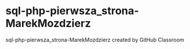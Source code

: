 # sql-php-pierwsza_strona-MarekMozdzierz
sql-php-pierwsza_strona-MarekMozdzierz created by GitHub Classroom
